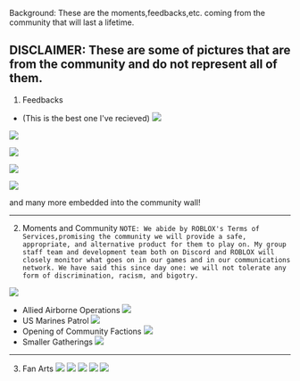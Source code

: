Background:
 These are the moments,feedbacks,etc. coming from the community that will last a lifetime.
 
 DISCLAIMER: These are some of pictures that are from the community and do not represent all of them.
 ------------------------------------------------------------------------------------------------------------------------------------------------------
 1. Feedbacks
 * (This is the best one I've recieved)
 ![](https://gyazo.com/8c68afba5d77bb15ae73f5b1e6d125bb.png)
 
 ![](https://gyazo.com/ea5469c3e61e80ffe10c493571308dc0.png)
 
 ![](https://gyazo.com/1bf07c14e940f75e5f11589b39bdf698.png)
 
 ![](https://gyazo.com/0c83ca9bfe5fafa42a722dcb38ceb41d.png)
 
 ![](https://gyazo.com/456f01e3e6fea2946bc907b408450e13.png)
 
 and many more embedded into the community wall!
 
 ------------------------------------------------------------------------------------------------------------------------------------------------------
 2. Moments and Community
 ```NOTE: We abide by ROBLOX's Terms of Services,promising the community we will provide a safe, appropriate, and alternative product for them to play on. My group staff team and development team both on Discord and ROBLOX will closely monitor what goes on in our games and in our communications network. We have said this since day one: we will not tolerate any form of discrimination, racism, and bigotry.``` 
 
 ![](https://gyazo.com/4a967876ec2d9940157e512e900f6e2c.png)
 * Allied Airborne Operations
 ![](https://cdn.discordapp.com/attachments/721038664720711680/832860614903726080/58392790-3233-413A-918D-EDCA24789419.jpeg)
 * US Marines Patrol
 ![](https://cdn.discordapp.com/attachments/740588636973694976/844058414052147200/Screen_Shot_2021-05-17_at_4.36.17_PM.png)
 * Opening of Community Factions
 ![](https://media.discordapp.net/attachments/732566562468266046/733653110131654716/unknown.png)
 * Smaller Gatherings
 ![](https://cdn.discordapp.com/attachments/721038664720711680/822846759843135548/RobloxScreenShot20210320_154547360.png)
 
 
 ------------------------------------------------------------------------------------------------------------------------------------------------------
 3. Fan Arts 
 ![](https://media.discordapp.net/attachments/767796858020954172/813142300204466176/image0.jpg)
 ![](https://cdn.discordapp.com/attachments/816328580320460820/816843097346015262/image0.jpg)
 ![](https://media.discordapp.net/attachments/808864446671749140/819052982326919178/158996147_271659124581120_2202294291467992777_n.png)
 ![](https://cdn.discordapp.com/attachments/805725870001356820/810660078600192030/150554966_826170911295339_1749230692822467291_n.jpg)
 ![](https://cdn.discordapp.com/attachments/721038664720711680/815616636244721664/image0.jpg)
 
 
 
